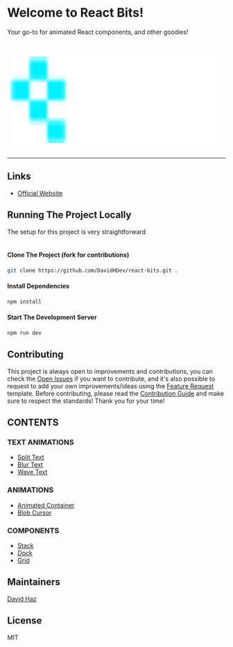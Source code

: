 # Welcome to React Bits!

Your go-to for animated React components, and other goodies!

<div align="center">
	<br>
	<br>
	<img src="./src/assets/bits-logo.svg" alt="react-haiku" height="200">
	<br>
	<br>
	<hr>
</div>

## Links

- [Official Website](https://reactbits.dev/)

## Running The Project Locally

The setup for this project is very straightforward <br>
<br>

#### Clone The Project (fork for contributions)

```sh
git clone https://github.com/DavidHDev/react-bits.git .
```

#### Install Dependencies

```sh
npm install
```

#### Start The Development Server

```sh
npm run dev
```

## Contributing

This project is always open to improvements and contributions, you can check the [Open Issues](https://github.com/DavidHDev/react-bits/issues) if you want to contribute, and it's also possible to request to add your own improvements/ideas using the [Feature Request](https://github.com/DavidHDev/react-bits/issues/new/choose) template. Before contributing, please read the [Contribution Guide](https://github.com/DavidHDev/react-bits/blob/main/CONTRIBUTING.MD) and make sure to respect the standards! Thank you for your time!

## CONTENTS

### TEXT ANIMATIONS

- [Split Text](https://www.reactbits.dev/text-animations/split-text)
- [Blur Text](https://www.reactbits.dev/text-animations/blur-text)
- [Wave Text](https://www.reactbits.dev/text-animations/wave-text)

### ANIMATIONS

- [Animated Container](https://www.reactbits.dev/animations/animated-container)
- [Blob Cursor](https://www.reactbits.dev/animations/blob-cursor)

### COMPONENTS

- [Stack](https://www.reactbits.dev/components/stack)
- [Dock](https://www.reactbits.dev/components/dock)
- [Grid](https://www.reactbits.dev/components/grid)

## Maintainers

[David Haz](https://github.com/DavidHDev)

## License

MIT
